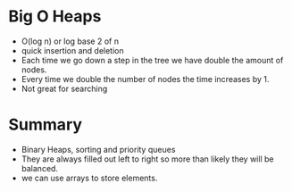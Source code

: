 # Big O Heaps
- O(log n) or log base 2 of n
- quick insertion and deletion
- Each time we go down a step in the tree we have double the amount of nodes.
- Every time we double the number of nodes the time increases by 1.
- Not great for searching

# Summary 
- Binary Heaps, sorting and priority queues
- They are always filled out left to right so more than likely they will be balanced.
- we can use arrays to store elements.

